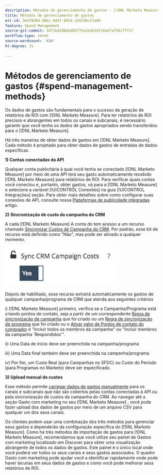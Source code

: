 ```yaml
---
description: Métodos de gerenciamento de gastos - [!DNL Marketo Measure] - Documentação do produto
title: Métodos de gerenciamento de gastos
exl-id: 36478d8d-986c-4d4f-8854-3287d6c57a9d
feature: Spend Management
source-git-commit: 3df1bd288ebd65f75a2ed52d7c8a6faf50c7ff1f
workflow-type: tm+mt
source-wordcount: '434'
ht-degree: 1%

---
```


# Métodos de gerenciamento de gastos {#spend-management-methods}

Os dados de gastos são fundamentais para o sucesso da geração de relatórios de ROI com [!DNL Marketo Measure]. Para ter relatórios de ROI precisos e abrangentes em todos os canais e subcanais, é necessário garantir que você tenha os dados de gastos apropriados sendo transferidos para o [!DNL Marketo Measure].

Há três maneiras de obter dados de gastos em [!DNL Marketo Measure]. Cada método é projetado para obter dados de gastos de entradas de dados específicas.

**1) Contas conectadas da API**

Qualquer conta publicitária à qual você tenha se conectado [!DNL Marketo Measure] por meio de uma API terá seu gasto automaticamente recebido [!DNL Marketo Measure] para relatórios de ROI. Para verificar quais contas você conectou e, portanto, obter gastos, vá para a [!DNL Marketo Measure] e selecione a variável [!UICONTROL Conexões] na guia [!UICONTROL Integrações] seção. Para obter mais detalhes sobre como configurar suas conexões de API, consulte nossa [Plataformas de publicidade integradas](/help/api-connections/utilizing-marketo-measures-api-connections/integrated-ad-platforms.md#how-to-connect-ad-platforms) artigo.

**2) Sincronização de custo da campanha do CRM**

A cada [!DNL Marketo Measure] A conta do tem acesso a um recurso chamado [Sincronizar Custos de Campanha do CRM](/help/marketing-spend/spend-management/crm-campaign-costs.md#availability). Por padrão, esse bit de recurso está definido como &quot;Não&quot;, mas pode ser ativado a qualquer momento.

![](assets/spend-management-methods-1.png)

Depois de habilitado, esse recurso extrairá automaticamente os gastos de qualquer campanha/programa de CRM que atenda aos seguintes critérios

i) [!DNL Marketo Measure] primeiro, verifica se a Campanha/Programa está criando pontos de contato, seja a partir de um correspondente [Regra de sincronização de campanha](/help/channel-tracking-and-setup/offline-channels/custom-campaign-sync.md) que foi criado ou um [Regra de sincronização de programa](/help/marketo-measure-and-marketo/marketo-measure-integrations-with-marketo/marketo-engage-programs-integration.md) que foi criado ou o [Ativar valor de Pontos de contato do comprador](/help/channel-tracking-and-setup/offline-channels/deprecated-processes/syncing-offline-campaigns.md#how-to-create-a-campaign-and-sync-buyer-touchpoints) é &quot;Incluir todos os membros da campanha&quot; ou &quot;Incluir membros da campanha &#39;Respondidos&#39;&quot;.

ii) Uma Data de início deve ser preenchida na campanha/programa

iii) Uma Data final também deve ser preenchida na campanha/programa

iv) Por fim, um Custo Real (para Campanhas no SFDC) ou Custo do Período (para Programas no Marketo) deve ser especificado.

**3) Upload manual de custos**

Esse método permite [carregar dados de gastos manualmente](/help/marketing-spend/spend-management/marketing-channel-costs.md#uploading-marketing-costs) para os canais e subcanais que não são cobertos pelas contas conectadas à API ou pela sincronização de custos da campanha do CRM. Ao navegar até a seção Gasto com marketing no seu [!DNL Marketo Measure] , você pode fazer upload dos dados de gastos por meio de um arquivo CSV para qualquer um dos seus canais.

Os clientes podem usar uma combinação dos três métodos para gerenciar seus gastos e dependerão da configuração específica do [!DNL Marketo Measure]. Como há três métodos de importação de gastos para [!DNL Marketo Measure], recomendamos que você utilize seu painel de Gastos com marketing localizado em Discover para obter uma visualização abrangente de todos os dados de gastos. Este painel é o único local onde você poderá ver todos os seus canais e seus gastos associados. O quadro Gasto com marketing pode ajudar você a identificar rapidamente onde pode haver lacunas em seus dados de gastos e como você pode melhorar seus relatórios de ROI.
